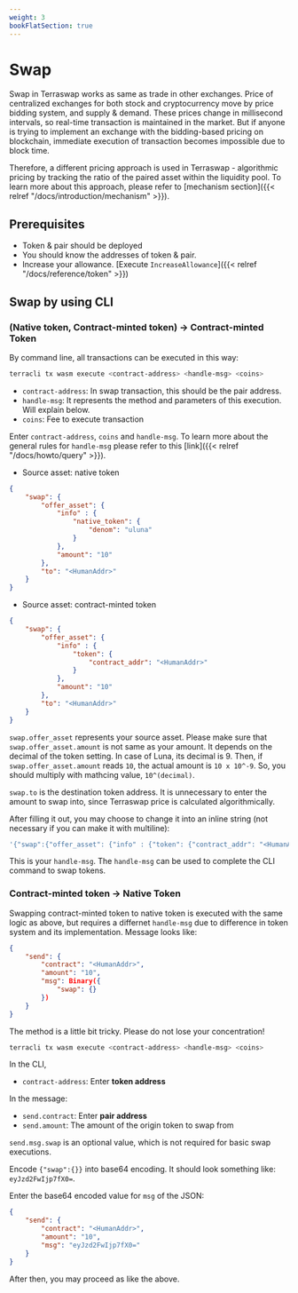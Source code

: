 ```yaml
---
weight: 3
bookFlatSection: true
---
```


# Swap

Swap in Terraswap works as same as trade in other exchanges. Price of centralized exchanges for both stock and cryptocurrency move by price bidding system, and supply & demand. These prices change in millisecond intervals, so real-time transaction is maintained in the market. But if anyone is trying to implement an exchange with the bidding-based pricing on blockchain, immediate execution of transaction becomes impossible due to block time. 

Therefore, a different pricing approach is used in Terraswap - algorithmic pricing by tracking the ratio of the paired asset within the liquidity pool. To learn more about this approach, please refer to [mechanism section]({{< relref "/docs/introduction/mechanism" >}}).

## Prerequisites

- Token & pair should be deployed
- You should know the addresses of token & pair.
- Increase your allowance. [Execute `IncreaseAllowance`]({{< relref "/docs/reference/token" >}})

## Swap by using CLI

### (Native token, Contract-minted token) -> Contract-minted Token

By command line, all transactions can be executed in this way:

```bash
terracli tx wasm execute <contract-address> <handle-msg> <coins>
```

- `contract-address`: In swap transaction, this should be the pair address.
- `handle-msg`: It represents the method and parameters of this execution. Will explain below.
- `coins`: Fee to execute transaction

Enter `contract-address`, `coins` and `handle-msg`. To learn more about the general rules for `handle-msg` please refer to this [link]({{< relref "/docs/howto/query" >}}).

- Source asset: native token

```json
{
    "swap": {
        "offer_asset": {
            "info" : {
                "native_token": {
                    "denom": "uluna"
                }
            },
            "amount": "10"
        },
        "to": "<HumanAddr>"
    }
}
```

- Source asset: contract-minted token

```json
{
    "swap": {
        "offer_asset": {
            "info" : {
                "token": {
                    "contract_addr": "<HumanAddr>"
                }
            },
            "amount": "10"
        },
        "to": "<HumanAddr>"
    }
}
```

`swap.offer_asset` represents your source asset. Please make sure that `swap.offer_asset.amount` is not same as your amount. It depends on the decimal of the token setting. In case of Luna, its decimal is 9. Then, if `swap.offer_asset.amount` reads `10`, the actual amount is `10 x 10^-9`. So, you should multiply with mathcing value, `10^(decimal)`.

`swap.to` is the destination token address. It is unnecessary to enter the amount to swap into, since Terraswap price is calculated algorithmically. 

After filling it out, you may choose to change it into an inline string (not necessary if you can make it with multiline):

```bash
'{"swap":{"offer_asset": {"info" : {"token": {"contract_addr": "<HumanAddr>"}},"amount": "10"},"to": "<HumanAddr>",}}'
```

This is your `handle-msg`. The `handle-msg` can be used to complete the CLI command to swap tokens. 

### Contract-minted token -> Native Token

Swapping contract-minted token to native token is executed with the same logic as above, but requires a differnet `handle-msg` due to difference in token system and its implementation. Message looks like:

```json
{
    "send": {
        "contract": "<HumanAddr>",
        "amount": "10",
        "msg": Binary({
            "swap": {}
        })
    }
}
```

The method is a little bit tricky. Please do not lose your concentration!

```bash
terracli tx wasm execute <contract-address> <handle-msg> <coins>
```

In the CLI, 
- `contract-address`: Enter **token address**

In the message:
- `send.contract`: Enter **pair address**
- `send.amount`: The amount of the origin token to swap from

`send.msg.swap` is an optional value, which is not required for basic swap executions.

Encode `{"swap":{}}` into base64 encoding. It should look something like: `eyJzd2FwIjp7fX0=`.

Enter the base64 encoded value for `msg` of the JSON:

```json
{
    "send": {
        "contract": "<HumanAddr>",
        "amount": "10",
        "msg": "eyJzd2FwIjp7fX0="
    }
}
```

After then, you may proceed as like the above.


